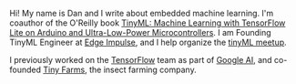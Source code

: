 Hi! My name is Dan and I write about embedded machine learning. I'm coauthor of the O'Reilly book [TinyML: Machine Learning with TensorFlow Lite on Arduino and Ultra-Low-Power Microcontrollers](https://www.amazon.com/TinyML-Learning-TensorFlow-Ultra-Low-Power-Microcontrollers/dp/1492052043). I am Founding TinyML Engineer at [Edge Impulse](http://edgeimpulse.com/), and I help organize the [tinyML meetup](https://www.meetup.com/tinyML-Enabling-ultra-low-Power-ML-at-the-Edge).

I previously worked on the [TensorFlow](https://www.tensorflow.org/) team as part of [Google AI](https://ai.google/), and co-founded [Tiny Farms](https://www.tiny-farms.com/), the insect farming company.
